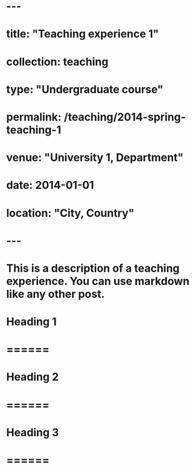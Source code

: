 # ---
# title: "Teaching experience 1"
# collection: teaching
# type: "Undergraduate course"
# permalink: /teaching/2014-spring-teaching-1
# venue: "University 1, Department"
# date: 2014-01-01
# location: "City, Country"
# ---
# 
# This is a description of a teaching experience. You can use markdown like any other post.
# 
# Heading 1
# ======
# 
# Heading 2
# ======
# 
# Heading 3
# ======